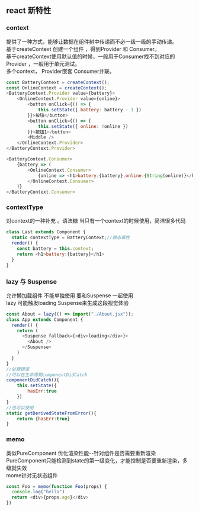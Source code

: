 ## react 新特性
### context
提供了一种方式，能够让数据在组件树中传递而不必一级一级的手动传递。  
基于createContext 创建一个组件 ，得到Provider 和 Consumer。  
基于createContext使用默认值的时候，一般用于Consumer找不到对应的Provider ，一般用于单元测试。  
多个context， Provider嵌套 Consumer并联。
```js
const BatteryContext = createContext();
const OnlineContext = createContext();
<BatteryContext.Provider value={battery}>
    <OnlineContext.Provider value={online}>
        <button onClick={() => {
            this.setState({ battery: battery - 1 })
        }}>按钮</button>
        <button onClick={() => {
            this.setState({ online: !online })
        }}>按钮1</button>
        <Middle />
    </OnlineContext.Provider>
</BatteryContext.Provider>

<BatteryContext.Consumer>
    {battery => (
        <OnlineContext.Consumer>
            {online => <h1>battery:{battery},online:{String(online)}</h1>}
        </OnlineContext.Consumer>
    )}
</BatteryContext.Consumer>
```
### contextType
对context的一种补充 。语法糖
当只有一个context的时候使用，简洁很多代码
```js
class Last extends Component {
  static contextType = BatteryContext;//静态属性
  render() {
    const battery = this.context;
    return <h1>battery:{battery}</h1>
  }
}
```
### lazy 与 Suspense
允许懒加载组件 不能单独使用 要和Suspense 一起使用  
lazy 可能触发loading Suspense来生成这段视觉体验
```js
const About = lazy(() => import("./About.jsx"));
class App extends Component {
  render() {
    return (
      <Suspense fallback={<div>loading</div>}>
        <About />
      </Suspense>
    )
  }
}
//处理错误
//可以在生命周期componentDidCatch 
componentDidCatch(){
    this.setState({
        hasErr:true
    })
}
//也可以使用
static getDerivedStateFromError(){
    return {hasErr:true}
}
```
### memo
类似PureComponent 优化渲染性能--针对组件是否需要重新渲染  
PureComponent只能检测到state的第一级变化，才能控制是否要重新渲染，多级就失效  
mome针对无状态组件
```js
const Foo = memo(function Foo(props) {
  console.log("hello")
  return <div>{props.age}</div>
})
```